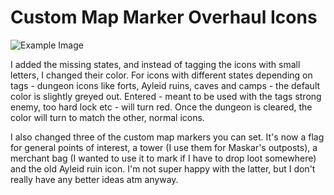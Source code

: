 # Custom Map Marker Overhaul Icons

![Example Image](image.png)

I added the missing states, and instead of tagging the icons with small letters, I changed their color. For icons with different states depending on tags - dungeon icons like forts, Ayleid ruins, caves and camps - the default color is slightly greyed out. Entered - meant to be used with the tags strong enemy, too hard lock etc - will turn red. Once the dungeon is cleared, the color will turn to match the other, normal icons.

I also changed three of the custom map markers you can set. It's now a flag for general points of interest, a tower (I use them for Maskar's outposts), a merchant bag (I wanted to use it to mark if I have to drop loot somewhere) and the old Ayleid ruin icon. I'm not super happy with the latter, but I don't really have any better ideas atm anyway.
